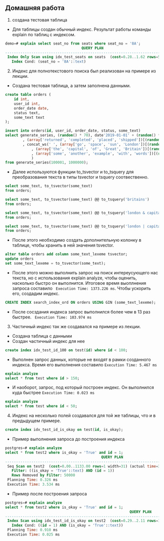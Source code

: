 ## Домашняя работа

1. создана тестовая таблица 

- Для таблицы создан обычный индекс. Результат работы команды explain по таблиц с индексом. 
```sql
demo=# explain select seat_no from seats where seat_no = '8A';
                                   QUERY PLAN
---------------------------------------------------------------------------------
 Index Only Scan using idx_test_seats on seats  (cost=0.28..1.62 rows=5 width=3)
   Index Cond: (seat_no = '8A'::text)
```
2. Индекс для полнотекстового поиска был реализован на примере из лекции. 

- Создана тестовая таблица, а затем заполнена данными. 
```sql
create table orders (
    id int,
    user_id int,
    order_date date,
    status text,
    some_text text
);

insert into orders(id, user_id, order_date, status, some_text)
select generate_series, (random() * 70), date'2019-01-01' + (random() * 300)::int as order_date
        , (array['returned', 'completed', 'placed', 'shipped'])[(random() * 4)::int]
        , concat_ws(' ', (array['go', 'space', 'sun', 'London'])[(random() * 5)::int]
            , (array['the', 'capital', 'of', 'Great', 'Britain'])[(random() * 6)::int]
            , (array['some', 'another', 'example', 'with', 'words'])[(random() * 6)::int]
            )
from generate_series(100001, 1000000);
```
 - Далее используются функции to_tsvector и to_tsquery для преобразования текста в типы tsvector и tsquery соотвественно. 
 ```sql
select some_text, to_tsvector(some_text)
from orders;

select some_text, to_tsvector(some_text) @@ to_tsquery('britains')
from orders;

select some_text, to_tsvector(some_text) @@ to_tsquery('london & capital')
from orders;

select some_text, to_tsvector(some_text) @@ to_tsquery('london | capital')
from orders;
 ```
 - После этого необходимо создать дополнительную колонку в таблице, чтобы хранить в ней значения tsvector.
 ```sql
 alter table orders add column some_text_lexeme tsvector;
update orders
set some_text_lexeme = to_tsvector(some_text);
 ```
 - После этого можно выполнить запрос на поиск интереусующего нас текста, но с использования explain analyze, чтобы оценить, насколько быстро он выполнится. Итоговое время выоплнения запроса составило ``` Execution Time: 1373.226 ms```. Чтобы ускорить его, создадим индекс. 
 ```sql
CREATE INDEX search_index_ord ON orders USING GIN (some_text_lexeme);
 ```
- После сосздания индекса запрос выполнился более чем в 13 раз быстрее. ``` Execution Time: 103.974 ms```

3. Частичный индекс так же создавался на примере из лекции.
- Создана таблица с данными
- Создан частичный индекс для нее 
```sql
create index idx_test_id_100 on test(id) where id < 100;
```
- Выполнен запрос данных, которые не входят в рамки созданного индекса. Время его выполнения составило ```Execution Time: 5.467 ms``` 
```sql
explain analyze
select * from test where id > 150;
```
- И наоборот, запрос, под который построен индекс. Он выполнился куда быстрее ```Execution Time: 0.023 ms```
```sql
explain analyze
select * from test where id < 50;
```
4. Индекс на несколько полей создавался для той же таблицы, что и в предыдущем примере. 
```sql 
create index idx_test_id_is_okay on test(id, is_okay);
```
- Пример выполнения запроса до построения индекса
```sql
postgres=# explain analyze
select * from test2 where is_okay = 'True' and id = 1;
                                            QUERY PLAN
---------------------------------------------------------------------------------------------------
 Seq Scan on test2  (cost=0.00..1133.00 rows=1 width=31) (actual time=3.519..3.519 rows=0 loops=1)
   Filter: ((is_okay = 'True'::text) AND (id = 1))
   Rows Removed by Filter: 50000
 Planning Time: 0.326 ms
 Execution Time: 3.534 ms
```
- Пример после построения запроса
```sql 
postgres=# explain analyze
select * from test2 where is_okay = 'True' and id = 1;
                                                         QUERY PLAN
----------------------------------------------------------------------------------------------------------------------------
 Index Scan using idx_test_id_is_okay on test2  (cost=0.29..2.11 rows=1 width=31) (actual time=0.012..0.012 rows=0 loops=1)
   Index Cond: ((id = 1) AND (is_okay = 'True'::text))
 Planning Time: 0.910 ms
 Execution Time: 0.025 ms
```
